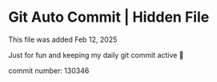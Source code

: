 # Git Auto Commit | Hidden File

This file was added Feb 12, 2025

Just for fun and keeping my daily git commit active 🤪

commit number: 130346

